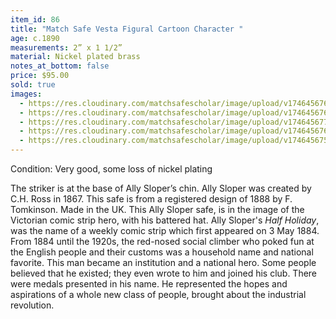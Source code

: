 ```yaml
---
item_id: 86
title: "Match Safe Vesta Figural Cartoon Character "
age: c.1890
measurements: 2” x 1 1/2”
material: Nickel plated brass
notes_at_bottom: false
price: $95.00
sold: true
images:
  - https://res.cloudinary.com/matchsafescholar/image/upload/v1746456764/ally1.2.jpg
  - https://res.cloudinary.com/matchsafescholar/image/upload/v1746456767/Ally1.3.jpg
  - https://res.cloudinary.com/matchsafescholar/image/upload/v1746456770/Ally1.4.jpg
  - https://res.cloudinary.com/matchsafescholar/image/upload/v1746456762/ally1.1.jpg
  - https://res.cloudinary.com/matchsafescholar/image/upload/v1746456758/Ally_striker.jpg
---
```

Condition: Very good, some loss of nickel plating

The striker is at the base of Ally Sloper’s chin. Ally Sloper was created by C.H.
Ross in 1867. This safe is from a registered design of 1888 by F. Tomkinson. Made in
the UK.
This Ally Sloper safe, is in the image of the Victorian comic strip hero, with his battered
hat. Ally Sloper's *Half Holiday*, was the name of a weekly comic strip which first
appeared on 3 May 1884. From 1884 until the 1920s, the red-nosed social climber who
poked fun at the English people and their customs was a household name and national
favorite. This man became an institution and a national hero. Some people believed that he
existed; they even wrote to him and joined his club. There were medals presented in his
name. He represented the hopes and aspirations of a whole new class of people, brought
about the industrial revolution.